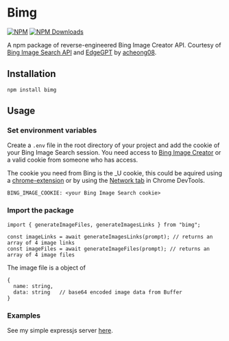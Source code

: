 # Bimg
[![NPM](https://img.shields.io/npm/v/bimg.svg)](https://www.npmjs.com/package/bimg)
[![NPM Downloads](https://img.shields.io/npm/dm/bimg.svg)](https://npmjs.org/package/bimg)

A npm package of reverse-engineered Bing Image Creator API. Courtesy of [Bing Image Search API](https://www.microsoft.com/cognitive-services/en-us/bing-image-search-api) and [EdgeGPT](https://github.com/acheong08/EdgeGPT) by [acheong08](https://github.com/acheong08).

## Installation

```
npm install bimg
```

## Usage

### Set environment variables
Create a `.env` file in the root directory of your project and add the cookie of your Bing Image Search session. You need access to [Bing Image Creator](https://www.bing.com/create) or a valid cookie from someone who has access.

The cookie you need from Bing is the _U cookie, this could be aquired using a [chrome-extension](https://chrome.google.com/webstore/detail/get-cookiestxt-locally/cclelndahbckbenkjhflpdbgdldlbecc) or by using the [Network tab](https://developers.google.com/web/tools/chrome-devtools/network/) in Chrome DevTools.

```
BING_IMAGE_COOKIE: <your Bing Image Search cookie>
```

### Import the package

```
import { generateImageFiles, generateImagesLinks } from "bimg";

const imageLinks = await generateImagesLinks(prompt); // returns an array of 4 image links
const imageFiles = await generateImageFiles(prompt); // returns an array of 4 image files
```

The image file is a object of 
```
{
  name: string,
  data: string   // base64 encoded image data from Buffer
}
```

### Examples
See my simple expressjs server [here](https://github.com/nociza/bob/blob/main/src/routes/imgen.ts).
